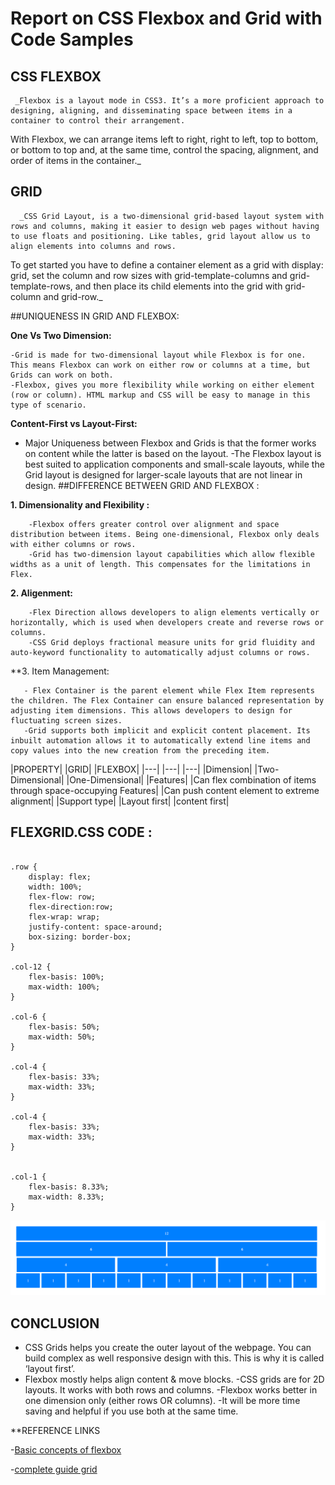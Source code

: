 # Report on CSS Flexbox and Grid with Code Samples

## CSS FLEXBOX

     _Flexbox is a layout mode in CSS3. It’s a more proficient approach to designing, aligning, and disseminating space between items in a container to control their arrangement.

With Flexbox, we can arrange items left to right, right to left, top to bottom, or bottom to top and, at the same time, control the spacing, alignment, and order of items in the container._

## GRID
      _CSS Grid Layout, is a two-dimensional grid-based layout system with rows and columns, making it easier to design web pages without having to use floats and positioning. Like tables, grid layout allow us to align elements into columns and rows.
To get started you have to define a container element as a grid with display: grid, set the column and row sizes with grid-template-columns and grid-template-rows, and then place its child elements into the grid with grid-column and grid-row._

##UNIQUENESS IN GRID AND FLEXBOX:

**One Vs Two Dimension:**

    -Grid is made for two-dimensional layout while Flexbox is for one. This means Flexbox can work on either row or columns at a time, but Grids can work on both.
    -Flexbox, gives you more flexibility while working on either element (row or column). HTML markup and CSS will be easy to manage in this type of scenario.

**Content-First vs Layout-First:**

   - Major Uniqueness between Flexbox and Grids is that the former works on content while the latter is based on the layout.
   -The Flexbox layout is best suited to application components and small-scale layouts, while the Grid layout is designed for larger-scale layouts that are not linear in design.
##DIFFERENCE BETWEEN GRID AND FLEXBOX :
     
  **1. Dimensionality and Flexibility :**
      
        -Flexbox offers greater control over alignment and space distribution between items. Being one-dimensional, Flexbox only deals with either columns or rows.
        -Grid has two-dimension layout capabilities which allow flexible widths as a unit of length. This compensates for the limitations in Flex.

**2. Aligenment:**
          
        -Flex Direction allows developers to align elements vertically or horizontally, which is used when developers create and reverse rows or columns.
        -CSS Grid deploys fractional measure units for grid fluidity and auto-keyword functionality to automatically adjust columns or rows.

**3. Item Management:
      
       - Flex Container is the parent element while Flex Item represents the children. The Flex Container can ensure balanced representation by adjusting item dimensions. This allows developers to design for fluctuating screen sizes.
       -Grid supports both implicit and explicit content placement. Its inbuilt automation allows it to automatically extend line items and copy values into the new creation from the preceding item.

  |PROPERTY|  |GRID|  |FLEXBOX|
  |---|  |---|  |---|
  |Dimension|  |Two-Dimensional|  |One-Dimensional|
  |Features|  |Can flex combination of items through space-occupying Features|  |Can push content element to extreme alignment|
  |Support type|  |Layout first|  |content first|
 
## FLEXGRID.CSS CODE :

```
  
.row {
    display: flex;
    width: 100%;
    flex-flow: row;
    flex-direction:row; 
    flex-wrap: wrap;
    justify-content: space-around;
    box-sizing: border-box;
}

.col-12 {
    flex-basis: 100%;
    max-width: 100%;
}

.col-6 {
    flex-basis: 50%;
    max-width: 50%;
}

.col-4 {
    flex-basis: 33%;
    max-width: 33%;
}

.col-4 {
    flex-basis: 33%;
    max-width: 33%;
}


.col-1 {
    flex-basis: 8.33%;
    max-width: 8.33%;
} 

```
![Flex-Grid](https://raw.githubusercontent.com/ritwickdey/sample-css-flex-grid/master/img/Flex-Grid.png)

## CONCLUSION 
   
   - CSS Grids helps you create the outer layout of the webpage. You can build complex as well responsive design with this. This is why it is called ‘layout first’.
   - Flexbox mostly helps align content & move blocks.
   -CSS grids are for 2D layouts. It works with both rows and columns.
   -Flexbox works better in one dimension only (either rows OR columns).
   -It will be more time saving and helpful if you use both at the same time.

**REFERENCE LINKS 
  
 -[Basic concepts of flexbox](https://developer.mozilla.org/en-US/docs/Web/CSS/CSS_Flexible_Box_Layout/Basic_Concepts_of_Flexbox)
 
 -[complete guide grid](https://css-tricks.com/snippets/css/complete-guide-grid/)
